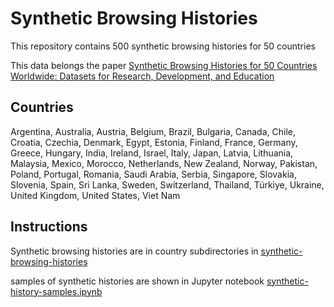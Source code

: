 # Synthetic Browsing Histories

This repository contains 500 synthetic browsing histories for 50 countries

This data belongs the paper [Synthetic Browsing Histories for 50 Countries Worldwide: Datasets for Research, Development, and Education](https://www.nature.com/articles/s41597-025-04407-z)

## Countries

Argentina, Australia, Austria, Belgium, Brazil, Bulgaria, Canada, Chile, Croatia, Czechia, Denmark, Egypt, Estonia, Finland, France, Germany, Greece, Hungary, India, Ireland, Israel, Italy, Japan, Latvia, Lithuania, Malaysia, Mexico, Morocco, Netherlands, New Zealand, Norway, Pakistan, Poland, Portugal, Romania, Saudi Arabia, Serbia, Singapore, Slovakia, Slovenia, Spain, Sri Lanka, Sweden, Switzerland, Thailand, Türkiye, Ukraine, United Kingdom, United States, Viet Nam

## Instructions

Synthetic browsing histories are in country subdirectories in [synthetic-browsing-histories](synthetic-browsing-histories)

samples of synthetic histories are shown in Jupyter notebook [synthetic-history-samples.ipynb](synthetic-history-samples.ipynb)
